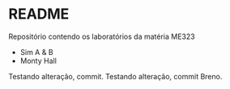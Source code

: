 # README

Repositório contendo os laboratórios da matéria ME323

- Sim A & B
- Monty Hall

Testando alteração, commit.
Testando alteração, commit Breno.